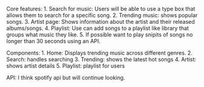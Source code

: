 Core features:
	1. Search for music: Users will be able to use a type box that allows them to search for a specific song.
	2. Trending music: shows popular songs.
	3. Artist page: Shows information about the artist and their released albums/songs.
	4. Playlist: Use can add songs to a playlist like library that groups what music they like.
	5. If possible want to play snipits of songs no longer than 30 seconds using an API.

Components:
	1. Home: Displays trending music across different genres.
	2. Search: handles searching
	3. Trending: shows the latest hot songs
	4. Artist: shows artist details
	5. Playlist: playlist for users

API: I think spotify api but will continue looking.
